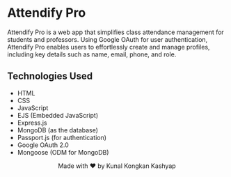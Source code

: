 # Attendify Pro

Attendify Pro is a web app that simplifies class attendance management for students and professors. Using Google OAuth for user authentication, Attendify Pro enables users to effortlessly create and manage profiles, including key details such as name, email, phone, and role.

## Technologies Used

- HTML
- CSS
- JavaScript
- EJS (Embedded JavaScript)
- Express.js
- MongoDB (as the database)
- Passport.js (for authentication)
- Google OAuth 2.0
- Mongoose (ODM for MongoDB)

<!-- Footer -->
<p align="center">Made with ❤️ by Kunal Kongkan Kashyap</p>
